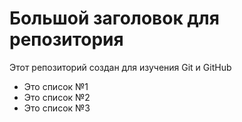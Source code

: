 # Большой заголовок для репозитория
Этот репозиторий создан для изучения Git и GitHub

- Это список №1
- Это список №2
- Это список №3
